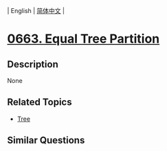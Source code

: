 
| English | [简体中文](README.md) |
# [0663. Equal Tree Partition](https://leetcode-cn.com/problems/equal-tree-partition/)
## Description
None
## Related Topics
- [Tree](https://leetcode-cn.com/tag/tree)
## Similar Questions

